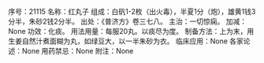 序号：21115
名称：红丸子
组成：白矾1-2枚（出火毒），半夏1分（炮），雄黄1钱3分半，朱砂2钱2分半。
出处：《普济方》卷三七八。
主治：一切惊痫。
加减：None
功效：化痰。
用法用量：每服20丸。以痰尽为度。
制备方法：上为末，用生姜自然汁煮面糊为丸，如绿豆大，以一半朱砂为衣。
临床应用：None
各家论述：None
用药禁忌：None
附注：None
